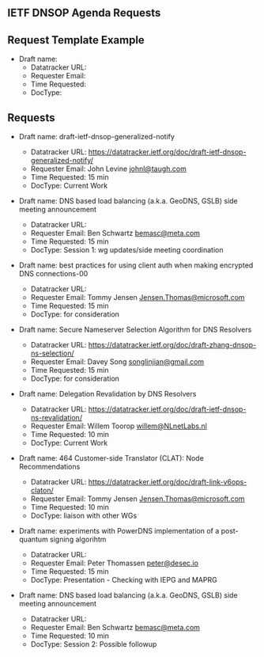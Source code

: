 ## IETF DNSOP Agenda Requests

## Request Template Example

*   Draft name:
    - Datatracker URL:
    - Requester Email:
    - Time Requested:
    - DocType:

## Requests

*   Draft name: draft-ietf-dnsop-generalized-notify
    - Datatracker URL: https://datatracker.ietf.org/doc/draft-ietf-dnsop-generalized-notify/
    - Requester Email: John Levine <johnl@taugh.com>
    - Time Requested: 15 min
    - DocType: Current Work


*   Draft name: DNS based load balancing (a.k.a. GeoDNS, GSLB) side meeting announcement
    - Datatracker URL:
    - Requester Email: Ben Schwartz <bemasc@meta.com>
    - Time Requested: 15 min
    - DocType: Session 1: wg updates/side meeting coordination

*   Draft name: best practices for using client auth when making encrypted DNS connections-00
    - Datatracker URL:
    - Requester Email: Tommy Jensen <Jensen.Thomas@microsoft.com>
    - Time Requested: 15 min
    - DocType: for consideration

*   Draft name: Secure Nameserver Selection Algorithm for DNS Resolvers
    - Datatracker URL: https://datatracker.ietf.org/doc/draft-zhang-dnsop-ns-selection/
    - Requester Email: Davey Song <songlinjian@gmail.com>
    - Time Requested: 15 min
    - DocType: for consideration

*   Draft name: Delegation Revalidation by DNS Resolvers
    - Datatracker URL: https://datatracker.ietf.org/doc/draft-ietf-dnsop-ns-revalidation/
    - Requester Email: Willem Toorop <willem@NLnetLabs.nl>
    - Time Requested: 10 min
    - DocType: Current Work

*   Draft name: 464 Customer-side Translator (CLAT): Node Recommendations
    - Datatracker URL: https://datatracker.ietf.org/doc/draft-link-v6ops-claton/
    - Requester Email: Tommy Jensen <Jensen.Thomas@microsoft.com>
    - Time Requested: 10 min
    - DocType: liaison with other WGs

*   Draft name: experiments with PowerDNS implementation of a post-quantum signing algorihtm
    - Datatracker URL:
    - Requester Email: Peter Thomassen <peter@desec.io>
    - Time Requested: 15 min
    - DocType: Presentation - Checking with IEPG and MAPRG

*   Draft name: DNS based load balancing (a.k.a. GeoDNS, GSLB) side meeting announcement
    - Datatracker URL:
    - Requester Email: Ben Schwartz <bemasc@meta.com>
    - Time Requested: 10 min
    - DocType: Session 2: Possible followup
